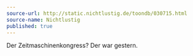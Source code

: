 ```yaml
---
source-url: http://static.nichtlustig.de/toondb/030715.html
source-name: Nichtlustig
published: true
---
```


<p>Der Zeitmaschinenkongress? Der war gestern.</p>


